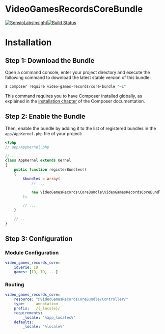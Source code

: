 VideoGamesRecordsCoreBundle
===========================

[![SensioLabsInsight](https://insight.sensiolabs.com/projects/464c439d-2dce-4c20-a8bd-810389e9e81e/mini.png)](https://insight.sensiolabs.com/projects/464c439d-2dce-4c20-a8bd-810389e9e81e)[![Build Status](https://travis-ci.org/video-games-records/CoreBundle.svg?branch=master)](https://travis-ci.org/video-games-records/CoreBundle)

Installation
============

Step 1: Download the Bundle
---------------------------

Open a command console, enter your project directory and execute the
following command to download the latest stable version of this bundle:

```bash
$ composer require video-games-records/core-bundle "~1"
```

This command requires you to have Composer installed globally, as explained
in the [installation chapter](https://getcomposer.org/doc/00-intro.md)
of the Composer documentation.

Step 2: Enable the Bundle
-------------------------

Then, enable the bundle by adding it to the list of registered bundles
in the `app/AppKernel.php` file of your project:

```php
<?php
// app/AppKernel.php

// ...
class AppKernel extends Kernel
{
    public function registerBundles()
    {
        $bundles = array(
            // ...

            new VideoGamesRecords\CoreBundle\VideoGamesRecordsCoreBundle(),
        );

        // ...
    }

    // ...
}
```

Step 3: Configuration
---------------------

### Module Configuration

```yaml
video_games_records_core:
    idSerie: ID
    games: [ID, ID, ...]
```

### Routing

```yaml
video_games_records_core:
    resource: "@VideoGamesRecordsCoreBundle/Controller/"
    type:     annotation
    prefix:   /{_locale}/
    requirements:
        _locale: '%app_locales%'
    defaults:
        _locale: '%locale%'
```
